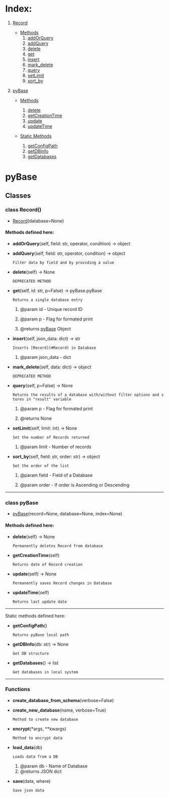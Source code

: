 # Index:

1. [Record](#rec-class)
    * [Methods](#rec-meth)
        1. [addOrQuery](#Record-addOrQuery)
        1. [addQuery](#Record-addQuery)
        1. [delete](#Record-delete)
        1. [get](#Record-get)
        1. [insert](#Record-insert)
        1. [mark_delete](#Record-mark_delete)
        1. [query](#Record-query)
        1. [setLimit](#Record-setLimit)
        1. [sort_by](#Record-sort_by)

2. [pyBase](#py-class)
    * [Methods](#py-meth)
        1. [delete](#pyBase-delete)
        1. [getCreationTime](#pyBase-getCreationTime)
        1. [update](#pyBase-update)
        1. [updateTime](#pyBase-updateTime)
        
    * [Static Methods](#py-static)
        1. [getConfigPath](#pyBase-getConfigPath)
        1. [getDBInfo](#pyBase-getDBInfo)
        1. [getDatabases](#pyBase-getDatabases)

# **pyBase**

## **Classes** 

<a name="rec-class"></a>
### class **Record**()

* [Record](#Record)(database=None)

<a name="rec-meth"></a>
#### Methods defined here:  

<a name="Record-addOrQuery"></a>
* **addOrQuery**(self, field: str, operator, condition) -> object

<a name="Record-addQuery"></a>
* **addQuery**(self, field: str, operator, condition) -> object

    `Filter data by field and by providing a value`

<a name="Record-delete"></a>
* **delete**(self) -> None

    `DEPRECATED METHOD`

<a name="Record-get"></a>
* **get**(self, id: str, p=False) -> pyBase.pyBase

    `Returns a single database entry`  

    1. @param id - Unique record ID  

    1. @param p - Flag for formated print  

    1. @returns [pyBase](#pyBase) Object

<a name="Record-insert"></a>
* **insert**(self, json_data: dict) -> str

    `Inserts [Record](#Record) in Database`  

    1. @param json_data - dict

<a name="Record-mark_delete"></a>
* **mark_delete**(self, data: dict) -> object

    `DEPRECATED METHOD`

<a name="Record-query"></a>
* **query**(self, p=False) -> None

    `Returns the results of a database with/without filter options and stores in "result" variable`  

    1. @param p - Flag for formated print  

    1. @returns None

<a name="Record-setLimit"></a>
* **setLimit**(self, limit: int) -> None

    `Set the number of Records returned`  
    1. @param limit - Number of records

<a name="Record-sort_by"></a>
* **sort_by**(self, field: str, order: str) -> object

    `Set the order of the list`  

    1. @param field - Field of a Database  

    1. @param order - If order is Ascending or Descending


---

<a name="py-class"></a>
### class **pyBase**

* [pyBase]()(record=None, database=None, index=None)  

<a name="py-meth"></a>
#### Methods defined here:  

<a name="pyBase-delete"></a>
* **delete**(self) -> None

    `Permanently deletes Record from database`

<a name="pyBase-getCreationTime"></a>
* **getCreationTime**(self)

    `Returns date of Record creation`

<a name="pyBase-update"></a>
* **update**(self) -> None

    `Permanently saves Record changes in Database`

<a name="pyBase-updateTime"></a>
* **updateTime**(self)

    `Returns last update date`

---

<a name="py-static"></a>
Static methods defined here:  

<a name="pyBase-getConfigPath"></a>
* **getConfigPath**()

    `Returns pyBase local path`

<a name="pyBase-getDBInfo"></a>
* **getDBInfo**(db: str) -> None

    `Get DB structure`

<a name="pyBase-getDatabases"></a>
* **getDatabases**() -> list

    `Get databases in local system`
---

### **Functions**

<a name="-create_database_from_schema"></a>
* **create_database_from_schema**(verbose=False)

<a name="-create_new_database"></a>
* **create_new_database**(name, verbose=True)

    `Method to create new database`

<a name="-encrypt"></a>
* **encrypt**(*args, **kwargs)

    `Method to encrypt data`

<a name="-load_data"></a>
* **load_data**(db)

    `Loads data from a DB`  
    1. @param db - Name of Database  
    1. @returns JSON dict

<a name="-save"></a>
* **save**(data, where)

    `Save json data`
